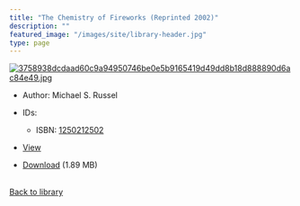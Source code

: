 ```yaml
---
title: "The Chemistry of Fireworks (Reprinted 2002)"
description: ""
featured_image: "/images/site/library-header.jpg"
type: page
---
```


<a href="" target="_blank">![3758938dcdaad60c9a94950746be0e5b9165419d49dd8b18d888890d6ac84e49.jpg](/images/library/3758938dcdaad60c9a94950746be0e5b9165419d49dd8b18d888890d6ac84e49.jpg)</a>
* Author: Michael S. Russel
* IDs:
  * ISBN: <a href="https://www.worldcat.org/isbn/1250212502" target="_blank">1250212502</a>
* <a href="" target="_blank">View</a>

* [Download]() (1.89 MB)

<br />[Back to library](/library/)
